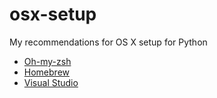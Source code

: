 # osx-setup
My recommendations for OS X setup for Python


* [Oh-my-zsh](https://ohmyz.sh/)
* [Homebrew](https://brew.sh/)
* [Visual Studio](https://code.visualstudio.com/)
